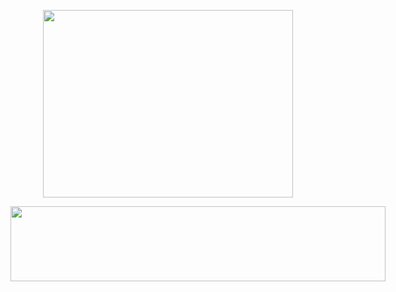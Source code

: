 <p align="center">
  <img src="https://media.giphy.com/media/LHZyixOnHwDDy/giphy.gif" width="400" height="300" />
</p>


<div style="display: inline-block;">
<a href="https://github.com/devxb/gitanimals">
  <img
    src="https://render.gitanimals.org/lines/subinsong01?pet-id=627051734536645934"
    width="600"
    height="120"
  />
</a>
  
